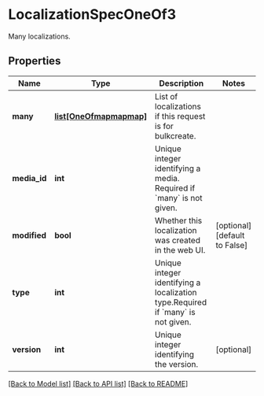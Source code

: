 # LocalizationSpecOneOf3

Many localizations.
## Properties
Name | Type | Description | Notes
------------ | ------------- | ------------- | -------------
**many** | [**list[OneOfmapmapmap]**](OneOfmapmapmap.md) | List of localizations if this request is for bulkcreate. | 
**media_id** | **int** | Unique integer identifying a media. Required if &#x60;many&#x60; is not given. | 
**modified** | **bool** | Whether this localization was created in the web UI. | [optional] [default to False]
**type** | **int** | Unique integer identifying a localization type.Required if &#x60;many&#x60; is not given. | 
**version** | **int** | Unique integer identifying the version. | [optional] 

[[Back to Model list]](../README.md#documentation-for-models) [[Back to API list]](../README.md#documentation-for-api-endpoints) [[Back to README]](../README.md)


